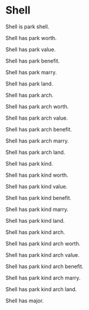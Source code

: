 # Shell

Shell is park shell.

Shell has park worth.

Shell has park value.

Shell has park benefit.

Shell has park marry.

Shell has park land.

Shell has park arch.

Shell has park arch worth.

Shell has park arch value.

Shell has park arch benefit.

Shell has park arch marry.

Shell has park arch land.

Shell has park kind.

Shell has park kind worth.

Shell has park kind value.

Shell has park kind benefit.

Shell has park kind marry.

Shell has park kind land.

Shell has park kind arch.

Shell has park kind arch worth.

Shell has park kind arch value.

Shell has park kind arch benefit.

Shell has park kind arch marry.

Shell has park kind arch land.

Shell has major.